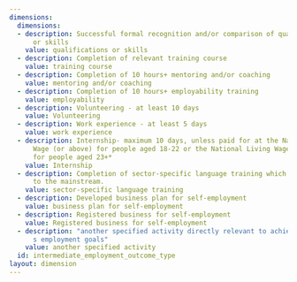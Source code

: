```yaml
---
dimensions:
  dimensions:
  - description: Successful formal recognition and/or comparison of qualifications
      or skills
    value: qualifications or skills
  - description: Completion of relevant training course
    value: training course
  - description: Completion of 10 hours+ mentoring and/or coaching
    value: mentoring and/or coaching
  - description: Completion of 10 hours+ employability training
    value: employability
  - description: Volunteering - at least 10 days
    value: Volunteering
  - description: Work experience - at least 5 days
    value: work experience
  - description: Internship- maximum 10 days, unless paid for at the National Minimum
      Wage (or above) for people aged 18-22 or the National Living Wage (or above)
      for people aged 23+*
    value: Internship
  - description: Completion of sector-specific language training which is additional
      to the mainstream.
    value: sector-specific language training
  - description: Developed business plan for self-employment
    value: business plan for self-employment
  - description: Registered business for self-employment
    value: Registered business for self-employment
  - description: "another specified activity directly relevant to achieving the individual\u2019\
      s employment goals"
    value: another specified activity
  id: intermediate_employment_outcome_type
layout: dimension
---
```

